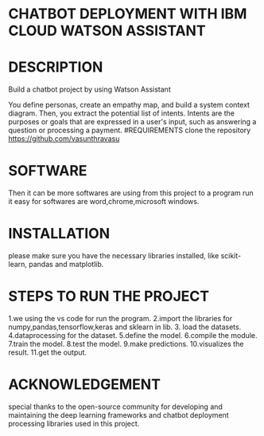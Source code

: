 # CHATBOT DEPLOYMENT WITH IBM CLOUD WATSON ASSISTANT

# DESCRIPTION

 Build a chatbot project by using Watson Assistant
 
You define personas, create an empathy map, and build a system context diagram. Then, you extract the potential list of intents. Intents are the purposes or goals that are expressed in a user's input, such as answering a question or processing a payment.
#REQUIREMENTS
clone the repository
https://github.com/vasunthravasu

  # SOFTWARE

   Then it can be more softwares are using from this project to a program run it easy for softwares are word,chrome,microsoft windows.

  # INSTALLATION

  please make sure you have the necessary libraries installed, like scikit-learn, pandas and matplotlib.

  # STEPS TO RUN THE PROJECT
1.we using the vs code for run the program.
2.import the libraries for numpy,pandas,tensorflow,keras and sklearn in lib.
3. load the datasets.
4.dataprocessing for the dataset.
5.define the model.
6.compile the module.
7.train the model.
8.test the model.
9.make predictions.
10.visualizes the result.
11.get the output.

   # ACKNOWLEDGEMENT

   special thanks to the open-source community for developing and maintaining the deep learning frameworks and chatbot deployment processing libraries used in this project.
